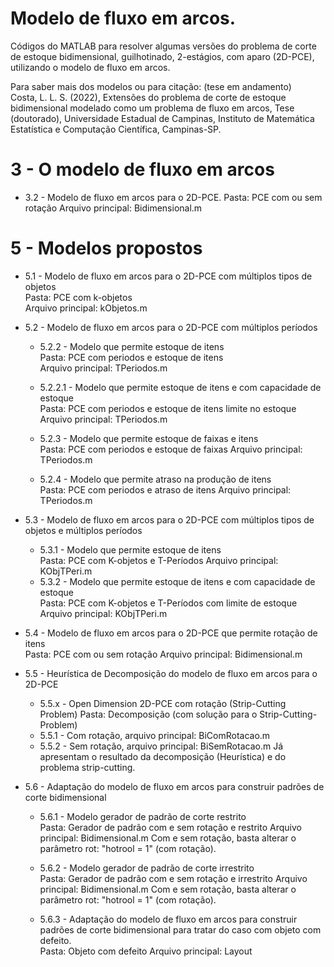 # Modelo de fluxo em arcos.

Códigos do MATLAB para resolver algumas versões do problema de corte de estoque bidimensional, guilhotinado, 2-estágios, com aparo (2D-PCE), utilizando o modelo de fluxo em arcos.

Para saber mais dos modelos ou para citação: (tese em andamento)  
Costa, L. L. S. (2022), Extensões do problema de corte de estoque bidimensional modelado como um problema de fluxo em arcos, Tese (doutorado), Universidade Estadual de Campinas, Instituto de Matemática Estatística e Computação Científica, Campinas-SP.

# 3 - O modelo de fluxo em arcos

* 3.2 - Modelo de fluxo em arcos para o 2D-PCE.
Pasta: PCE com ou sem rotação
Arquivo principal: Bidimensional.m  

# 5 - Modelos propostos

* 5.1 - Modelo de fluxo em arcos para o 2D-PCE com múltiplos tipos de objetos  
Pasta: PCE com k-objetos  
Arquivo principal: kObjetos.m

* 5.2 - Modelo de fluxo em arcos para o 2D-PCE com múltiplos períodos
  * 5.2.2 - Modelo que permite estoque de itens  
  Pasta: PCE com periodos e estoque de itens  
  Arquivo principal: TPeriodos.m
  * 5.2.2.1 - Modelo que permite estoque de itens e com capacidade de estoque  
  Pasta: PCE com periodos e estoque de itens limite no estoque 
  Arquivo principal: TPeriodos.m

  * 5.2.3 - Modelo que permite estoque de faixas e itens  
Pasta: PCE com periodos e estoque de faixas 
Arquivo principal: TPeriodos.m

  * 5.2.4 - Modelo que permite atraso na produção de itens  
Pasta: PCE com periodos e atraso de itens 
Arquivo principal: TPeriodos.m

* 5.3 - Modelo de fluxo em arcos para o 2D-PCE com múltiplos tipos de objetos e múltiplos períodos  
  * 5.3.1 - Modelo que permite estoque de itens  
  Pasta: PCE com K-objetos e T-Períodos 
  Arquivo principal: KObjTPeri.m
  * 5.3.2 - Modelo que permite estoque de itens e com capacidade de estoque  
  Pasta: PCE com K-objetos e T-Períodos com limite de estoque
  Arquivo principal: KObjTPeri.m

* 5.4 - Modelo de fluxo em arcos para o 2D-PCE que permite rotação de itens  
  Pasta: PCE com ou sem rotação
  Arquivo principal: Bidimensional.m  

* 5.5 - Heurística de Decomposição do modelo de fluxo em arcos para o 2D-PCE
  * 5.5.x - Open Dimension 2D-PCE com rotação (Strip-Cutting Problem)
  Pasta: Decomposição  (com solução para o Strip-Cutting-Problem)
  * 5.5.1 - Com rotação, arquivo principal: BiComRotacao.m
  * 5.5.2 - Sem rotação, arquivo principal: BiSemRotacao.m
  Já apresentam o resultado da decomposição (Heurística) e do problema strip-cutting.  
 
* 5.6 - Adaptação do modelo de fluxo em arcos para construir padrões de corte bidimensional  
  * 5.6.1 - Modelo gerador de padrão de corte restrito  
  Pasta: Gerador de padrão com e sem rotação e restrito 
  Arquivo principal: Bidimensional.m
  Com e sem rotação, basta alterar o parâmetro rot: "hotrool = 1" (com rotação).  

  * 5.6.2 - Modelo gerador de padrão de corte irrestrito  
  Pasta: Gerador de padrão com e sem rotação e irrestrito 
  Arquivo principal: Bidimensional.m
  Com e sem rotação, basta alterar o parâmetro rot: "hotrool = 1" (com rotação).  

  * 5.6.3 - Adaptação do modelo de fluxo em arcos para construir padrões de corte bidimensional para tratar do caso com objeto com defeito.  
  Pasta: Objeto com defeito
  Arquivo principal: Layout













